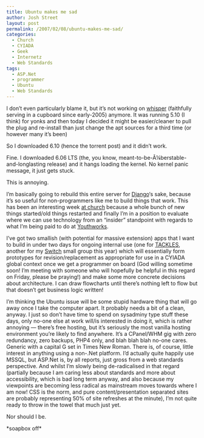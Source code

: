 ```yaml
---
title: Ubuntu makes me sad
author: Josh Street
layout: post
permalink: /2007/02/08/ubuntu-makes-me-sad/
categories:
  - Church
  - CYIADA
  - Geek
  - Internetz
  - Web Standards
tags:
  - ASP.Net
  - programmer
  - Ubuntu
  - Web Standards
---
```

I don&#8217;t even particularly blame it, but it&#8217;s not working on [whisper][1] (faithfully serving in a cupboard since early-2005) anymore. It was running 5.10 (I think) for yonks and then today I decided it might be easier/cleaner to pull the plug and re-install than just change the apt sources for a third time (or however many it&#8217;s been)

So I downloaded 6.10 (hence the torrent post) and it didn&#8217;t work.

Fine. I downloaded 6.06 LTS (the, you know, meant-to-be-Ã¼berstable-and-longlasting release) and it hangs loading the kernel. No kernel panic message, it just gets stuck.

This is annoying.

I&#8217;m basically going to rebuild this entire server for [Django][2]&#8216;s sake, because it&#8217;s so useful for non-programmers like me to build things that work. This has been an interesting week [at church][3] because a whole bunch of new things started/old things restarted and finally I&#8217;m in a position to evaluate where we can use technology from an &#8220;insider&#8221; standpoint with regards to what I&#8217;m being paid to do at [Youthworks][4].

I&#8217;ve got two smallish (with potential for massive extension) apps that I want to build in under two days for ongoing internal use (one for [TACKLES][5], another for my [Switch][6] small group this year) which will essentially form prototypes for revision/replacement as appropriate for use in a CYIADA global context once we get a programmer on board (God willing sometime soon! I&#8217;m meeting with someone who will hopefully be helpful in this regard on Friday, please be praying!) and make some more concrete decisions about architecture. I can draw flowcharts until there&#8217;s nothing left to flow but that doesn&#8217;t get business logic written!

I&#8217;m thinking the Ubuntu issue will be some stupid hardware thing that will go away once I take the computer apart. It probably needs a bit of a clean, anyway. I just so don&#8217;t have time to spend on sysadminy type stuff these days, only no-one else at work will/is interested in doing it, which is rather annoying &#8212; there&#8217;s free hosting, but it&#8217;s seriously the most vanilla hosting environment you&#8217;re likely to find anywhere. It&#8217;s a CPanel/WHM gig with zero redundancy, zero backups, PHP4 only, and blah blah blah no-one cares. Generic with a capital G set in Times New Roman. There is, of course, little interest in anything using a non-.Net platform. I&#8217;d actually quite happily use MSSQL, but ASP.Net is, by all reports, just gross from a web standards perspective. And whilst I&#8217;m slowly being de-radicalised in that regard (partially because I am caring less about standards and more about accessibility, which is bad long term anyway, and also because my viewpoints are becoming less radical as mainstream moves towards where I am now! CSS is the norm, and pure content/presentation separated sites are probably representing 50% of site refreshes at the minute), I&#8217;m not quite ready to throw in the towel that much just yet.

Nor should I be.

\*soapbox off\*

 [1]: http://whisper.joahua.com/
 [2]: http://www.djangoproject.com/
 [3]: http://www.matthias.org.au/
 [4]: http://cyiada.com/
 [5]: http://www.matthias.org.au/kids
 [6]: http://www.matthias.org.au/eveningchurch